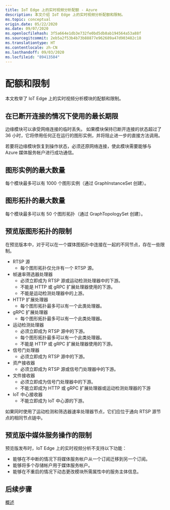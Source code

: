 ```yaml
---
title: IoT Edge 上的实时视频分析配额 - Azure
description: 本文介绍 IoT Edge 上的实时视频分析配额和限制。
ms.topic: conceptual
origin.date: 05/22/2020
ms.date: 09/07/2020
ms.openlocfilehash: 3f5a664e1db3e732fe0bd5db8ab194564a53a88f
ms.sourcegitcommit: 2eb5a2f53b4b73b88877e962689a47d903482c18
ms.translationtype: HT
ms.contentlocale: zh-CN
ms.lasthandoff: 09/03/2020
ms.locfileid: "89413584"
---
```

# <a name="quotas-and-limitations"></a>配额和限制

本文枚举了 IoT Edge 上的实时视频分析模块的配额和限制。

## <a name="maximum-period-of-disconnected-use"></a>在已断开连接的情况下使用的最长期限

边缘模块可以承受网络连接的临时丢失。 如果模块保持已断开连接的状态超过了 36 小时，它将停用任何正在运行的图形实例，并将阻止进一步的直接方法调用。

若要将边缘模块恢复到操作状态，必须还原网络连接，使此模块需要能够与 Azure 媒体服务帐户进行成功通信。

## <a name="maximum-number-of-graph-instances"></a>图形实例的最大数量

每个模块最多可以有 1000 个图形实例（通过 GraphInstanceSet 创建）。

## <a name="maximum-number-of-graph-topologies"></a>图形拓扑的最大数量

每个模块最多可以有 50 个图形拓扑（通过 GraphTopologySet 创建）。

## <a name="limitations-on-graph-topologies-at-preview"></a>预览版图形拓扑的限制

在预览版本中，对于可以在一个媒体图拓扑中连接在一起的不同节点，存在一些限制。

* RTSP 源
   * 每个图形拓扑仅允许有一个 RTSP 源。
* 帧速率筛选器处理器
   * 必须立即成为 RTSP 源或运动检测处理器中的下游。
   * 不能是 HTTP 或 gRPC 扩展处理器使用的下游。
   * 不能是运动检测处理器中的上游。
* HTTP 扩展处理器
   * 每个图形拓扑最多可以有一个此类处理器。
* gRPC 扩展处理器
   * 每个图形拓扑最多可以有一个此类处理器。
* 运动检测处理器
   * 必须立即成为 RTSP 源中的下游。
   * 每个图形拓扑最多可以有一个此类处理器。
   * 不能是 HTTP 或 gRPC 扩展处理器使用的下游。
* 信号门处理器
   * 必须立即成为 RTSP 源中的下游。
* 资产接收器 
   * 必须立即成为 RTSP 源或信号门处理器中的下游。
* 文件接收器
   * 必须立即成为信号门处理器中的下游。
   * 不能立即成为 HTTP 或 gRPC 扩展处理器或运动检测处理器的下游
* IoT 中心接收器
   * 不能立即成为 IoT 中心源的下游。

如果同时使用了运动检测和筛选器速率处理器节点，它们应位于通向 RTSP 源节点的相同节点链中。

## <a name="limitations-on-media-service-operations-at-preview"></a>预览版中媒体服务操作的限制

预览版发布时，IoT Edge 上的实时视频分析不支持以下功能：

* 能够在不中断的情况下将媒体服务帐户从一个订阅迁移到另一个订阅。
* 能够将多个存储帐户用于媒体服务帐户。
* 能够在不重启的情况下动态更改模块所需属性中的服务主体信息。

## <a name="next-steps"></a>后续步骤

[概述](overview.md)
